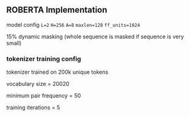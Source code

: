 ## ROBERTA Implementation

model config
`L=2` `H=256` `A=8` `maxlen=128` `ff_units=1024` 

15% dynamic masking (whole sequence is masked if sequence is very small)

### tokenizer training config

tokenizer trained on 200k unique tokens

vocabulary size = 20020

minimum pair frequency = 50

training iterations = 5




